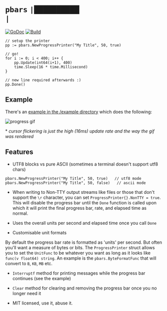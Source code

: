 # `pbars` `|██████████▏                 |`

[![GoDoc](https://godoc.org/github.com/AstromechZA/pbars?status.svg)](https://godoc.org/github.com/AstromechZA/pbars)
[![Build](https://travis-ci.org/AstromechZA/pbars.svg?branch=master)](https://travis-ci.org/AstromechZA/pbars/)

```golang
// setup the printer
pp := pbars.NewProgressPrinter("My Title", 50, true)

// go!
for i := 0; i < 400; i++ {
    pp.Update(int64(i+1), 400)
    time.Sleep(16 * time.Millisecond)
}

// new line required afterwards :)
pp.Done()
```

## Example

There's an [example in the /example directory](example/main.go) which does the following:

![progress gif](http://i.imgur.com/v0G2JuG.gif?raw=true)

\* *cursor flickering is just the high (16ms) update rate and the way the gif was rendered*

## Features

- UTF8 blocks vs pure ASCII (sometimes a terminal doesn't support utf8 chars)

```golang
pbars.NewProgressPrinter("My Title", 50, true)   // utf8 mode
pbars.NewProgressPrinter("My Title", 50, false)   // ascii mode
```

- When writing to Non-TTY output streams like files or those that don't support the `\r` character, you can set
`ProgressPrinter{}.NonTTY = true`. This will disable the progress bar until the `Done` function is called upon which
it will print the final progress bar, rate, and elapsed time as normal.

- Uses the overall units per second and elapsed time once you call `Done`

- Customisable unit formats

By default the progress bar rate is formatted as 'units' per second. But often you'll want a measure of bytes or bits.
The `ProgressPrinter` struct allows you to set the `UnitFunc` to be whatever you want as long as it looks like
`func(v float64) string`. An example is the `pbars.ByteFormatFunc` that will convert to `B`, `KB`, `MB` etc.

- `Interruptf` method for printing messages while the progress bar continues (see the example)

- `Clear` method for clearing and removing the progress bar once you no longer need it

- MIT licensed, use it, abuse it.
